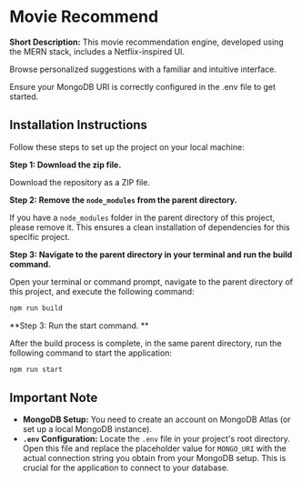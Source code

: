 # Movie Recommend

**Short Description:** 
This movie recommendation engine, developed using the MERN stack, includes a Netflix-inspired UI.

Browse personalized suggestions with a familiar and intuitive interface.

Ensure your MongoDB URI is correctly configured in the .env file to get started.

## Installation Instructions

Follow these steps to set up the project on your local machine:

**Step 1: Download the zip file.**

Download the repository as a ZIP file.

**Step 2: Remove the `node_modules` from the parent directory.**

If you have a `node_modules` folder in the parent directory of this project, please remove it. This ensures a clean installation of dependencies for this specific project.

**Step 3: Navigate to the parent directory in your terminal and run the build command.**

Open your terminal or command prompt, navigate to the parent directory of this project, and execute the following command:

```bash
npm run build
```

**Step 3: Run the start command. **

After the build process is complete, in the same parent directory, run the following command to start the application:

```bash
npm run start
```

## Important Note

* **MongoDB Setup:** You need to create an account on MongoDB Atlas (or set up a local MongoDB instance).
* **`.env` Configuration:** Locate the `.env` file in your project's root directory. Open this file and replace the placeholder value for `MONGO_URI` with the actual connection string you obtain from your MongoDB setup. This is crucial for the application to connect to your database.
